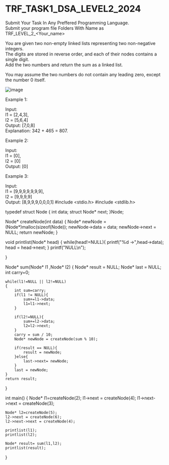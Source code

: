 # TRF_TASK1_DSA_LEVEL2_2024


Submit Your Task In Any Preffered Programming Language.  
Submit your program file Folders With Name as TRF_LEVEL_2_<Your_name>   

  
You are given two non-empty linked lists representing two non-negative integers.   
The digits are stored in reverse order, and each of their nodes contains a single digit.   
Add the two numbers and return the sum as a linked list.  

You may assume the two numbers do not contain any leading zero, except the number 0 itself.  

![image](addtwonumber1.jpg)

Example 1:

Input:   
l1 = [2,4,3],   
l2 = [5,6,4]  
Output: [7,0,8]  
Explanation: 342 + 465 = 807.  
  
Example 2:  
 
Input:  
l1 = [0],  
l2 = [0]  
Output: [0]  

Example 3:  

Input:  
l1 = [9,9,9,9,9,9,9],  
l2 = [9,9,9,9]  
Output: [8,9,9,9,0,0,0,1] 
#include <stdio.h>
#include <stdlib.h>

typedef struct Node
{
    int data;
    struct Node* next;
}Node;

Node* createNode(int data)
{
    Node* newNode = (Node*)malloc(sizeof(Node));
    newNode->data = data;
    newNode->next = NULL;
    return newNode;
}

void printlist(Node* head)
{
    while(head!=NULL){
        printf("%d ->",head->data);
        head = head->next;
    }
    printf("NULL\n");

}

Node* sum(Node* l1 ,Node* l2)
{
    Node* result = NULL;
    Node* last = NULL;
    int carry=0;

    while(l1!=NULL || l2!=NULL)
    {
        int sum=carry;
        if(l1 != NULL){
            sum+=l1->data;
            l1=l1->next;
        }

        if(l2!=NULL){
            sum+=l2->data;
            l2=l2->next;
        }
        carry = sum / 10;
        Node* newNode = createNode(sum % 10);

        if(result == NULL){
            result = newNode;
        }else{
            last->next= newNode;
        }
        last = newNode;
    }
    return result;
}

int main()
{
    Node* l1=createNode(2);
    l1->next = createNode(4);
    l1->next->next = createNode(3);

    Node* l2=createNode(5);
    l2->next = createNode(6);
    l2->next->next = createNode(4);

    printlist(l1);
    printlist(l2);

    Node* result= sum(l1,l2);
    printlist(result);


}
